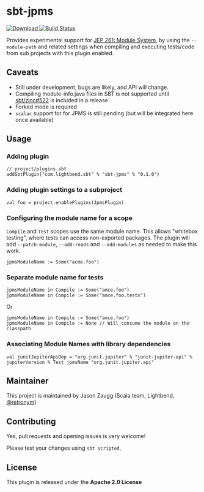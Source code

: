 # sbt-jpms

 [ ![Download](https://api.bintray.com/packages/retronym/sbt-plugins/sbt-jpms/images/download.svg) ](https://bintray.com/retronym/sbt-plugins/sbt-jpms/_latestVersion)
 [![Build Status](https://travis-ci.org/retronym/sbt-jpms.svg?branch=master)](https://travis-ci.org/retronym/sbt-jpms)


Provides experimental support for [JEP 261: Module System](http://openjdk.java.net/jeps/261), by using
the `--module-path` and related settings when compiling and executing tests/code from sub projects with
this plugin enabled.

## Caveats

  - Still under development, bugs are likely, and API will change.
  - Compiling module-info.java files in SBT is not supported until [sbt/zinc#522](https://github.com/sbt/zinc/pull/522) is included in a release
  - Forked mode is required
  - `scalac` support for for JPMS is still pending (but will be integrated here once available)

## Usage

### Adding plugin

```
// project/plugins.sbt
addSbtPlugin("com.lightbend.sbt" % "sbt-jpms" % "0.1.0")
```

### Adding plugin settings to a subproject

```
val foo = project.enablePlugins(JpmsPlugin)
```

### Configuring the module name for a scope

`Compile` and `Test` scopes use the same module name. This allows "whitebox testing", where
tests can access non-exported packages. The plugin will add `--patch-module`, `--add-reads`
and `--add-modules` as needed to make this work.

```
jpmsModuleName := Some("acme.foo")
```

### Separate module name for tests

```
jpmsModuleName in Compile := Some("amce.foo")
jpmsModuleName in Compile := Some("amce.foo.tests")
```


Or

```
jpmsModuleName in Compile := Some("amce.foo")
jpmsModuleName in Compile := None // Will consume the module on the classpath
```

### Associating Module Names with library dependencies

```
val junitJupiterApiDep = "org.junit.jupiter" % "junit-jupiter-api" % jupiterVersion % Test jpmsName "org.junit.jupiter.api"
```


Maintainer
----------

This project is maintained by Jason Zaugg (Scala team, Lightbend, [@retronym](https://github.com/retronym))

Contributing
------------

Yes, pull requests and opening issues is very welcome!

Please test your changes using `sbt scripted`.

License
-------

This plugin is released under the **Apache 2.0 License**
